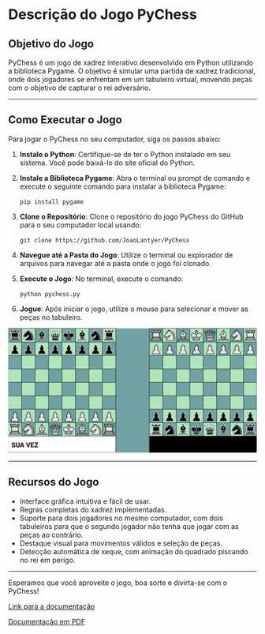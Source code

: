 # Descrição do Jogo PyChess

## Objetivo do Jogo

PyChess é um jogo de xadrez interativo desenvolvido em Python utilizando a biblioteca Pygame. O objetivo é simular uma partida de xadrez tradicional, onde dois jogadores se enfrentam em um tabuleiro virtual, movendo peças com o objetivo de capturar o rei adversário.

---

## Como Executar o Jogo

Para jogar o PyChess no seu computador, siga os passos abaixo:

1. **Instale o Python**: Certifique-se de ter o Python instalado em seu sistema. Você pode baixá-lo do site oficial do Python.
2. **Instale a Biblioteca Pygame**: Abra o terminal ou prompt de comando e execute o seguinte comando para instalar a biblioteca Pygame:

   ```shell
   pip install pygame
   ```

3. **Clone o Repositório**: Clone o repositório do jogo PyChess do GitHub para o seu computador local usando:

   ```shell
   git clone https://github.com/JoaoLantyer/PyChess
   ```

4. **Navegue até a Pasta do Jogo**: Utilize o terminal ou explorador de arquivos para navegar até a pasta onde o jogo foi clonado.
5. **Execute o Jogo**: No terminal, execute o comando:

   ```shell
   python pychess.py
   ```

6. **Jogue**: Após iniciar o jogo, utilize o mouse para selecionar e mover as peças no tabuleiro.

![Captura de Tela do Jogo](screenshot/screenshot.png)

---

## Recursos do Jogo

- Interface gráfica intuitiva e fácil de usar.
- Regras completas do xadrez implementadas.
- Suporte para dois jogadores no mesmo computador, com dois tabuleiros para que o segundo jogador não tenha que jogar com as peças ao contrário.
- Destaque visual para movimentos válidos e seleção de peças.
- Detecção automática de xeque, com animação do quadrado piscando no rei em perigo.

---

Esperamos que você aproveite o jogo, boa sorte e divirta-se com o PyChess!

[Link para a documentação](https://alfredo-faculdade.notion.site/Jogos-Interativos-Criados-Atrav-s-de-Computa-o-Gr-fica-ffeb2d08f4cd4c27a26f054e1689a7e7?pvs=4)

[Documentação em PDF](relatorio)
